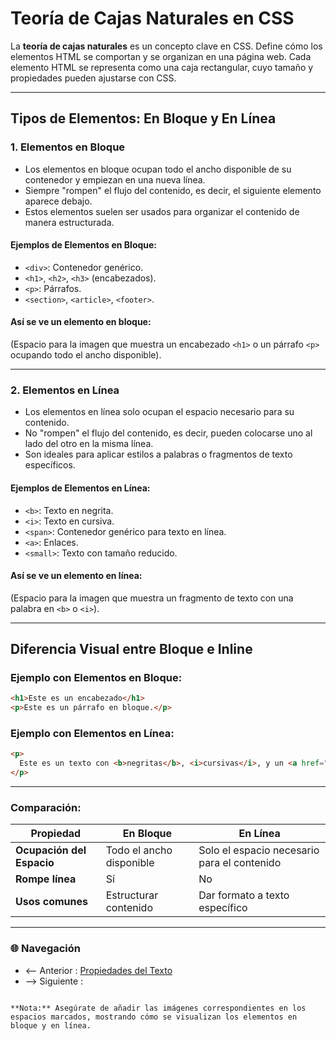 # **Teoría de Cajas Naturales en CSS**

La **teoría de cajas naturales** es un concepto clave en CSS. Define cómo los elementos HTML se comportan y se organizan en una página web. Cada elemento HTML se representa como una caja rectangular, cuyo tamaño y propiedades pueden ajustarse con CSS.

---

## **Tipos de Elementos: En Bloque y En Línea**

### **1. Elementos en Bloque**

- Los elementos en bloque ocupan todo el ancho disponible de su contenedor y empiezan en una nueva línea.
- Siempre "rompen" el flujo del contenido, es decir, el siguiente elemento aparece debajo.
- Estos elementos suelen ser usados para organizar el contenido de manera estructurada.

#### **Ejemplos de Elementos en Bloque:**
- `<div>`: Contenedor genérico.
- `<h1>`, `<h2>`, `<h3>` (encabezados).
- `<p>`: Párrafos.
- `<section>`, `<article>`, `<footer>`.

#### **Así se ve un elemento en bloque:**
(Espacio para la imagen que muestra un encabezado `<h1>` o un párrafo `<p>` ocupando todo el ancho disponible).

---

### **2. Elementos en Línea**

- Los elementos en línea solo ocupan el espacio necesario para su contenido.
- No "rompen" el flujo del contenido, es decir, pueden colocarse uno al lado del otro en la misma línea.
- Son ideales para aplicar estilos a palabras o fragmentos de texto específicos.

#### **Ejemplos de Elementos en Línea:**
- `<b>`: Texto en negrita.
- `<i>`: Texto en cursiva.
- `<span>`: Contenedor genérico para texto en línea.
- `<a>`: Enlaces.
- `<small>`: Texto con tamaño reducido.

#### **Así se ve un elemento en línea:**
(Espacio para la imagen que muestra un fragmento de texto con una palabra en `<b>` o `<i>`).

---

## **Diferencia Visual entre Bloque e Inline**

### Ejemplo con Elementos en Bloque:

```html
<h1>Este es un encabezado</h1>
<p>Este es un párrafo en bloque.</p>
```

### Ejemplo con Elementos en Línea:

```html
<p>
  Este es un texto con <b>negritas</b>, <i>cursivas</i>, y un <a href="#">enlace</a>.
</p>
```

---

### Comparación:

| **Propiedad**             | **En Bloque**                                 | **En Línea**                               |
|---------------------------|-----------------------------------------------|-------------------------------------------|
| **Ocupación del Espacio** | Todo el ancho disponible                     | Solo el espacio necesario para el contenido |
| **Rompe línea**           | Sí                                           | No                                        |
| **Usos comunes**          | Estructurar contenido                        | Dar formato a texto específico            |

---

### 🌐 Navegación

- <-- Anterior : [Propiedades del Texto](Propiedades%20del%20Texto.md)
- --> Siguiente : [](.md)
```

**Nota:** Asegúrate de añadir las imágenes correspondientes en los espacios marcados, mostrando cómo se visualizan los elementos en bloque y en línea.
